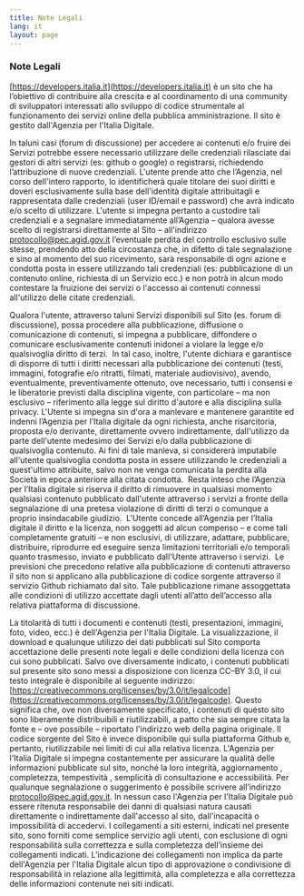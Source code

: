 ```yaml
---
title: Note Legali
lang: it
layout: page
---
```


### Note Legali
[https://developers.italia.it](https://developers.italia.it) è un sito che ha l’obiettivo di contribuire alla crescita e al coordinamento di una community di sviluppatori interessati allo sviluppo di codice strumentale al funzionamento dei servizi online della pubblica amministrazione.
Il sito è gestito dall'Agenzia per l'Italia Digitale.

In taluni casi (forum di discussione) per accedere ai contenuti e/o fruire dei Servizi potrebbe essere necessario utilizzare delle credenziali rilasciate dai gestori di altri servizi (es: github o google) o registrarsi, richiedendo l’attribuzione di nuove credenziali.
L'utente prende atto che l’Agenzia, nel corso dell'intero rapporto, lo identificherà quale titolare dei suoi diritti e doveri esclusivamente sulla base dell'identità digitale attribuitagli e rappresentata dalle credenziali (user ID/email e password) che avrà indicato e/o scelto di utilizzare. L'utente si impegna pertanto a custodire tali credenziali e a segnalare immediatamente all’Agenzia – qualora avesse scelto di registrarsi direttamente al Sito – all'indirizzo [protocollo@pec.agid.gov.it](mailto:protocollo@pec.agid.gov.it) l’eventuale perdita del controllo esclusivo sulle stesse, prendendo atto della circostanza che, in difetto di tale segnalazione e sino al momento del suo ricevimento, sarà responsabile di ogni azione e condotta posta in essere utilizzando tali credenziali (es: pubblicazione di un contenuto online, richiesta di un Servizio ecc.) e non potrà in alcun modo contestare la fruizione dei servizi o l'accesso ai contenuti connessi all'utilizzo delle citate credenziali.

Qualora l'utente, attraverso taluni Servizi disponibili sul Sito (es. forum di discussione), possa procedere alla pubblicazione, diffusione o comunicazione di contenuti, si impegna a pubblicare, diffondere o comunicare esclusivamente contenuti inidonei a violare la legge e/o qualsivoglia diritto di terzi. 
In tal caso, inoltre, l'utente dichiara e garantisce di disporre di tutti i diritti necessari alla pubblicazione dei contenuti (testi, immagini, fotografie e/o ritratti, filmati, materiale audiovisivo), avendo, eventualmente, preventivamente ottenuto, ove necessario, tutti i consensi e le liberatorie previsti dalla disciplina vigente, con particolare – ma non esclusivo – riferimento alla legge sul diritto d'autore e alla disciplina sulla privacy.
L'Utente si impegna sin d'ora a manlevare e mantenere garantite ed indenni l’Agenzia per l’Italia digitale da ogni richiesta, anche risarcitoria, proposta e/o derivante, direttamente ovvero indirettamente, dall'utilizzo da parte dell'utente medesimo dei Servizi e/o dalla pubblicazione di qualsivoglia contenuto. Ai fini di tale manleva, si considererà imputabile all'utente qualsivoglia condotta posta in essere utilizzando le credenziali a quest'ultimo attribuite, salvo non ne venga comunicata la perdita alla Società in epoca anteriore alla citata condotta. 
Resta inteso che l’Agenzia per l’Italia digitale si riserva il diritto di rimuovere in qualsiasi momento qualsiasi contenuto pubblicato dall'utente attraverso i servizi a fronte della segnalazione di una pretesa violazione di diritti di terzi o comunque a proprio insindacabile giudizio. 
L'Utente concede all’Agenzia per l’Italia digitale il diritto e la licenza, non soggetti ad alcun compenso – e come tali completamente gratuiti – e non esclusivi, di utilizzare, adattare, pubblicare, distribuire, riprodurre ed eseguire senza limitazioni territoriali e/o temporali quanto trasmesso, inviato e pubblicato dall'Utente attraverso i servizi. 
Le previsioni che precedono relative alla pubblicazione di contenuti attraverso il sito non si applicano alla pubblicazione di codice sorgente attraverso il servizio Github richiamato dal sito. Tale pubblicazione rimane assoggettata alle condizioni di utilizzo accettate dagli utenti all’atto dell’accesso alla relativa piattaforma di discussione.

La titolarità di tutti i documenti e contenuti (testi, presentazioni, immagini, foto, video, ecc.) è dell'Agenzia per l'Italia Digitale.
La visualizzazione, il download e qualunque utilizzo dei dati pubblicati sul Sito comporta accettazione delle presenti note legali e delle condizioni della licenza con cui sono pubblicati.
Salvo ove diversamente indicato, i contenuti pubblicati sul presente sito sono messi a disposizione con licenza CC–BY 3.0, il cui testo integrale è disponibile al seguente indirizzo: [https://creativecommons.org/licenses/by/3.0/it/legalcode](https://creativecommons.org/licenses/by/3.0/it/legalcode).
Questo significa che, ove non diversamente specificato, i contenuti di questo sito sono liberamente distribuibili e riutilizzabili, a patto che sia sempre citata la fonte e – ove possibile – riportato l'indirizzo web della pagina originale.
Il codice sorgente del Sito è invece disponibile qui sulla piattaforma Github e, pertanto, riutilizzabile nei limiti di cui alla relativa licenza.
L'Agenzia per l'Italia Digitale si impegna costantemente per assicurare la qualità delle informazioni pubblicate sul sito, nonché la loro integrità, aggiornamento , completezza, tempestività , semplicità di consultazione e accessibilità.
Per qualunque segnalazione o suggerimento è possibile scrivere all’indirizzo [protocollo@pec.agid.gov.it](mailto:protocollo@pec.agid.gov.it).
In nessun caso l'Agenzia per l'Italia Digitale può essere ritenuta responsabile dei danni di qualsiasi natura causati direttamente o indirettamente dall'accesso al sito, dall'incapacità o impossibilità di accedervi.
I collegamenti a siti esterni, indicati nel presente sito, sono forniti come semplice servizio agli utenti, con esclusione di ogni responsabilità sulla correttezza e sulla completezza dell’insieme dei collegamenti indicati.
L’indicazione dei collegamenti non implica da parte dell'Agenzia per l'Italia Digitale alcun tipo di approvazione o condivisione di responsabilità in relazione alla legittimità, alla completezza e alla correttezza delle informazioni contenute nei siti indicati.
